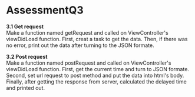 # AssessmentQ3
**3.1 Get request**  
Make a function named getRequest and called on ViewController's viewDidLoad function. First, creat a task to get the data. Then, if there was no error, print out the data after turning to the JSON formate.  

**3.2 Post request**  
Make a function named postRequest and called on ViewController's viewDidLoad function. First, get the current time and turn to JSON formate. Second, set url request to post method and put the data into html's body. Finally, after getting the response from server, calculated the delayed time and printed out. 